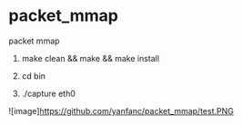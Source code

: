 # packet_mmap
packet mmap

1. make clean && make && make install

2. cd bin

3. ./capture eth0

![image]https://github.com/yanfanc/packet_mmap/test.PNG

